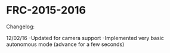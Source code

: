 # FRC-2015-2016
Changelog:

12/02/16
-Updated for camera support
-Implemented very basic autonomous mode (advance for a few seconds)
